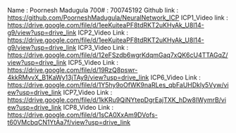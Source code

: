 Name : Poornesh Madugula
700# : 700745192
Github link : https://github.com/PoorneshMadugula/NeuralNetwork_ICP
ICP1_Video link : https://drive.google.com/file/d/1eeKuiteaPF8tdRKT2uKHyAk_U8l14-g9/view?usp=drive_link
ICP2_Video Link : https://drive.google.com/file/d/1eeKuiteaPF8tdRKT2uKHyAk_U8l14-g9/view?usp=drive_link
ICP3_Video Link : https://drive.google.com/file/d/12eFSzdb6wgrKdqmGaq7xQK6cU4TTAGqZ/view?usp=drive_link
ICP5_Video Link : https://drive.google.com/file/d/19RzQ8pswr-4kkRMvvX_B1KaWy13jTAy9/view?usp=drive_link 
ICP6_Video Link : https://drive.google.com/file/d/1Y5hy9oOfWK9naRLes_qbFaUHDkly5Vyw/view?usp=drive_link 
ICP7_Video Link : https://drive.google.com/file/d/1kKRu9QiNYtepDgrEajTXK_hDw8IWymrB/view?usp=drive_link 
ICP8_Video Link : https://drive.google.com/file/d/1sCA0XxAm9DVofs-t60VMcbqCN1YtAa7f/view?usp=drive_link
